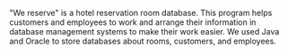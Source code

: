 "We reserve" is a hotel reservation room database. This program helps customers and employees to work and arrange their information in database management systems to make their work easier. We used Java and Oracle to store databases about rooms, customers, and employees.
